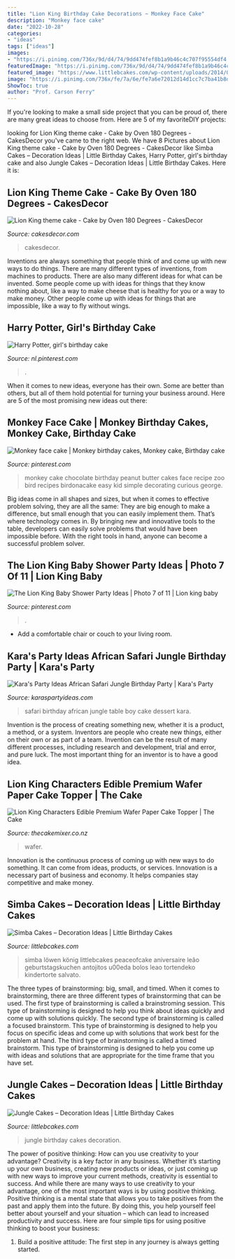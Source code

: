 ```yaml
---
title: "Lion King Birthday Cake Decorations ~ Monkey Face Cake"
description: "Monkey face cake"
date: "2022-10-28"
categories:
- "ideas"
tags: ["ideas"]
images:
- "https://i.pinimg.com/736x/9d/d4/74/9dd474fef8b1a9b46c4c707f95554df4.jpg"
featuredImage: "https://i.pinimg.com/736x/9d/d4/74/9dd474fef8b1a9b46c4c707f95554df4.jpg"
featured_image: "https://www.littlebcakes.com/wp-content/uploads/2014/02/Simba-Cake.jpg"
image: "https://i.pinimg.com/736x/fe/7a/6e/fe7a6e72012d14d1cc7c7ba41b8d56a9.jpg"
ShowToc: true
author: "Prof. Carson Ferry"
---
```



If you're looking to make a small side project that you can be proud of, there are many great ideas to choose from. Here are 5 of my favoriteDIY projects: 

	

		
looking for Lion King theme cake - Cake by Oven 180 Degrees - CakesDecor you've came to the right web. We have 8 Pictures about Lion King theme cake - Cake by Oven 180 Degrees - CakesDecor like Simba Cakes – Decoration Ideas | Little Birthday Cakes, Harry Potter, girl&#039;s birthday cake and also Jungle Cakes – Decoration Ideas | Little Birthday Cakes. Here it is:
		
    
## Lion King Theme Cake - Cake By Oven 180 Degrees - CakesDecor

<img loading=lazy src="https://pic.cakesdecor.com/l/wchwawkeziv5cuvuadet.jpg" onerror="this.onerror=null;this.src='https://tse3.mm.bing.net/th?id=OIP.xeOcleLWnf1DdVuZy78OSgHaLO&amp;pid=15.1';" alt="Lion King theme cake - Cake by Oven 180 Degrees - CakesDecor">

_Source: cakesdecor.com_

>cakesdecor. 

	

Inventions are always something that people think of and come up with new ways to do things. There are many different types of inventions, from machines to products. There are also many different ideas for what can be invented. Some people come up with ideas for things that they know nothing about, like a way to make cheese that is healthy for you or a way to make money. Other people come up with ideas for things that are impossible, like a way to fly without wings.

    
## Harry Potter, Girl&#039;s Birthday Cake

<img loading=lazy src="https://i.pinimg.com/736x/fe/7a/6e/fe7a6e72012d14d1cc7c7ba41b8d56a9.jpg" onerror="this.onerror=null;this.src='https://tse1.mm.bing.net/th?id=OIP.hDpRWGCncQ1f4dud8XF0twHaIC&amp;pid=15.1';" alt="Harry Potter, girl&#039;s birthday cake">

_Source: nl.pinterest.com_

>. 

	

When it comes to new ideas, everyone has their own. Some are better than others, but all of them hold potential for turning your business around. Here are 5 of the most promising new ideas out there: 

    
## Monkey Face Cake | Monkey Birthday Cakes, Monkey Cake, Birthday Cake

<img loading=lazy src="https://i.pinimg.com/736x/45/c0/d1/45c0d16dbdeab32b8fdcb3dc33bc846c--monkey-face-cake-monkey-cakes.jpg" onerror="this.onerror=null;this.src='https://tse3.mm.bing.net/th?id=OIP.y8P_c6JGRtTOrTk96JZNnAAAAA&amp;pid=15.1';" alt="Monkey face cake | Monkey birthday cakes, Monkey cake, Birthday cake">

_Source: pinterest.com_

>monkey cake chocolate birthday peanut butter cakes face recipe zoo bird recipes birdonacake easy kid simple decorating curious george. 

	

Big ideas come in all shapes and sizes, but when it comes to effective problem solving, they are all the same: They are big enough to make a difference, but small enough that you can easily implement them. That’s where technology comes in. By bringing new and innovative tools to the table, developers can easily solve problems that would have been impossible before. With the right tools in hand, anyone can become a successful problem solver.

    
## The Lion King Baby Shower Party Ideas | Photo 7 Of 11 | Lion King Baby

<img loading=lazy src="https://i.pinimg.com/736x/9d/d4/74/9dd474fef8b1a9b46c4c707f95554df4.jpg" onerror="this.onerror=null;this.src='https://tse1.mm.bing.net/th?id=OIP.eKSmD3oCNmfTpXdx5l8e3gHaLH&amp;pid=15.1';" alt="The Lion King Baby Shower Party Ideas | Photo 7 of 11 | Lion king baby">

_Source: pinterest.com_

>. 

	

- Add a comfortable chair or couch to your living room.

    
## Kara&#039;s Party Ideas African Safari Jungle Birthday Party | Kara&#039;s Party

<img loading=lazy src="https://1.bp.blogspot.com/-idTDDfOT47M/TfmmYXK8hcI/AAAAAAAABkM/LTMx3UrfZDk/s1600/african-safari-birthday-party-ideas-how-to-jungle-zeebra-book-cake-dessert-table-boy-girl.jpg" onerror="this.onerror=null;this.src='https://tse3.mm.bing.net/th?id=OIP.jl9htRkb03UFiOrMcwh7kQHaE8&amp;pid=15.1';" alt="Kara&#039;s Party Ideas African Safari Jungle Birthday Party | Kara&#039;s Party">

_Source: karaspartyideas.com_

>safari birthday african jungle table boy cake dessert kara. 

	

Invention is the process of creating something new, whether it is a product, a method, or a system. Inventors are people who create new things, either on their own or as part of a team. Invention can be the result of many different processes, including research and development, trial and error, and pure luck. The most important thing for an inventor is to have a good idea.

    
## Lion King Characters Edible Premium Wafer Paper Cake Topper | The Cake

<img loading=lazy src="http://cdn.shopify.com/s/files/1/0907/0232/products/lion-king-characters-edible-premium-wafer-paper-cake-topper-default-toysparties-co-nz-953_grande.jpg?v=1596426263" onerror="this.onerror=null;this.src='https://tse2.mm.bing.net/th?id=OIP.f8hPd5r1x2OzzGsQ12eRPwAAAA&amp;pid=15.1';" alt="Lion King Characters Edible Premium Wafer Paper Cake Topper | The Cake">

_Source: thecakemixer.co.nz_

>wafer. 

	

Innovation is the continuous process of coming up with new ways to do something. It can come from ideas, products, or services. Innovation is a necessary part of business and economy. It helps companies stay competitive and make money.

    
## Simba Cakes – Decoration Ideas | Little Birthday Cakes

<img loading=lazy src="https://www.littlebcakes.com/wp-content/uploads/2014/02/Simba-Cake.jpg" onerror="this.onerror=null;this.src='https://tse2.mm.bing.net/th?id=OIP.cZJWz1xq_Zb78Pke_QA6vQHaJ4&amp;pid=15.1';" alt="Simba Cakes – Decoration Ideas | Little Birthday Cakes">

_Source: littlebcakes.com_

>simba löwen könig littlebcakes peaceofcake aniversaire leão geburtstagskuchen antojitos u00eda bolos leao tortendeko kindertorte salvato. 

	

The three types of brainstorming: big, small, and timed.
When it comes to brainstorming, there are three different types of brainstorming that can be used. The first type of brainstorming is called a brainstroming session. This type of brainstorming is designed to help you think about ideas quickly and come up with solutions quickly. The second type of brainstorming is called a focused brainstorm. This type of brainstorming is designed to help you focus on specific ideas and come up with solutions that work best for the problem at hand. The third type of brainstorming is called a timed brainstorm. This type of brainstorming is designed to help you come up with ideas and solutions that are appropriate for the time frame that you have set.

    
## Jungle Cakes – Decoration Ideas | Little Birthday Cakes

<img loading=lazy src="http://www.littlebcakes.com/wp-content/uploads/2014/01/Jungle-Birthday-Cakes.jpg" onerror="this.onerror=null;this.src='https://tse1.mm.bing.net/th?id=OIP.fg4Lqna3SZXRuRJgGUzAqAHaJ4&amp;pid=15.1';" alt="Jungle Cakes – Decoration Ideas | Little Birthday Cakes">

_Source: littlebcakes.com_

>jungle birthday cakes decoration. 

	

The power of positive thinking: How can you use creativity to your advantage?
Creativity is a key factor in any business. Whether it’s starting up your own business, creating new products or ideas, or just coming up with new ways to improve your current methods, creativity is essential to success. And while there are many ways to use creativity to your advantage, one of the most important ways is by using positive thinking.
Positive thinking is a mental state that allows you to take positives from the past and apply them into the future. By doing this, you help yourself feel better about yourself and your situation – which can lead to increased productivity and success. Here are four simple tips for using positive thinking to boost your business: 

1) Build a positive attitude: The first step in any journey is always getting started.

